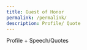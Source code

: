 ```yaml
---
title: Guest of Honor
permalink: /permalink/
description: Profile/ Quote
---
```

Profile + Speech/Quotes